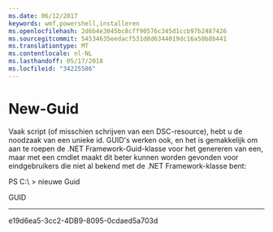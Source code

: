 ```yaml
---
ms.date: 06/12/2017
keywords: wmf,powershell,installeren
ms.openlocfilehash: 2d6b4e3045bc8cff90576c345d1ccb97b2487426
ms.sourcegitcommit: 54534635eedacf531d8d6344019dc16a50b8b441
ms.translationtype: MT
ms.contentlocale: nl-NL
ms.lasthandoff: 05/17/2018
ms.locfileid: "34225586"
---
```

# <a name="new-guid"></a>New-Guid
Vaak script (of misschien schrijven van een DSC-resource), hebt u de noodzaak van een unieke id. GUID's werken ook, en het is gemakkelijk om aan te roepen de .NET Framework-Guid-klasse voor het genereren van een, maar met een cmdlet maakt dit beter kunnen worden gevonden voor eindgebruikers die niet al bekend met de .NET Framework-klasse bent:

PS C:\\ &gt; nieuwe Guid

GUID

----

e19d6ea5-3cc2-4DB9-8095-0cdaed5a703d
